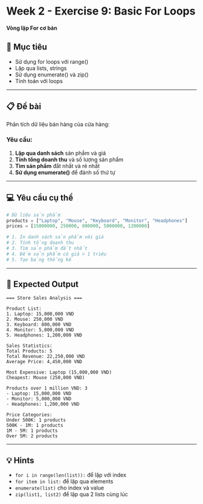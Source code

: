 # Week 2 - Exercise 9: Basic For Loops

**Vòng lặp For cơ bản**

## 🎯 Mục tiêu

- Sử dụng for loops với range()
- Lặp qua lists, strings
- Sử dụng enumerate() và zip()
- Tính toán với loops

---

## 📋 Đề bài

Phân tích dữ liệu bán hàng của cửa hàng:

### Yêu cầu:

1. **Lặp qua danh sách** sản phẩm và giá
2. **Tính tổng doanh thu** và số lượng sản phẩm
3. **Tìm sản phẩm** đắt nhất và rẻ nhất
4. **Sử dụng enumerate()** để đánh số thứ tự

---

## 💻 Yêu cầu cụ thể

```python
# Dữ liệu sản phẩm
products = ["Laptop", "Mouse", "Keyboard", "Monitor", "Headphones"]
prices = [15000000, 250000, 800000, 5000000, 1200000]

# 1. In danh sách sản phẩm với giá
# 2. Tính tổng doanh thu
# 3. Tìm sản phẩm đắt nhất
# 4. Đếm sản phẩm có giá > 1 triệu
# 5. Tạo bảng thống kê
```

---

## 🎯 Expected Output

```
=== Store Sales Analysis ===

Product List:
1. Laptop: 15,000,000 VND
2. Mouse: 250,000 VND
3. Keyboard: 800,000 VND
4. Monitor: 5,000,000 VND
5. Headphones: 1,200,000 VND

Sales Statistics:
Total Products: 5
Total Revenue: 22,250,000 VND
Average Price: 4,450,000 VND

Most Expensive: Laptop (15,000,000 VND)
Cheapest: Mouse (250,000 VND)

Products over 1 million VND: 3
- Laptop: 15,000,000 VND
- Monitor: 5,000,000 VND
- Headphones: 1,200,000 VND

Price Categories:
Under 500K: 1 products
500K - 1M: 1 products
1M - 5M: 1 products
Over 5M: 2 products
```

---

## 💡 Hints

- `for i in range(len(list)):` để lặp với index
- `for item in list:` để lặp qua elements
- `enumerate(list)` cho index và value
- `zip(list1, list2)` để lặp qua 2 lists cùng lúc
